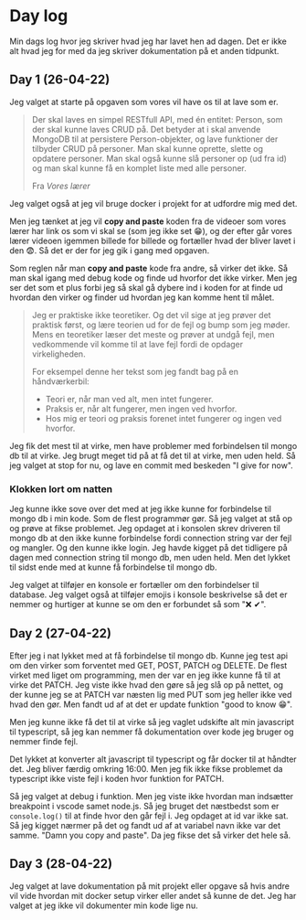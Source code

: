# Day log

Min dags log hvor jeg skriver hvad jeg har lavet hen ad dagen. Det er ikke alt hvad jeg for med da jeg skriver dokumentation på et anden tidpunkt.

## Day 1 (26-04-22)

Jeg valget at starte på opgaven som vores vil have os til at lave som er.

> Der skal laves en simpel RESTfull API, med én entitet: Person, som der skal kunne laves CRUD på. Det betyder at i skal anvende MongoDB til at persistere Person-objekter, og lave funktioner der tilbyder CRUD på personer. Man skal kunne oprette, slette og opdatere personer. Man skal også kunne slå personer op (ud fra id) og man skal kunne få en komplet liste med alle personer.
>
> Fra *Vores lærer*

Jeg valget også at jeg vil bruge docker i projekt for at udfordre mig med det.

Men jeg tænket at jeg vil **copy and paste** koden fra de videoer som vores lærer har link os som vi skal se (som jeg ikke set 😁), og der efter går vores lærer videoen igemmen billede for billede og fortæller hvad der bliver lavet i den 😨. Så det er der for jeg gik i gang med opgaven.

Som reglen når man **copy and paste** kode fra andre, så virker det ikke. Så man skal igang med debug kode og finde ud hvorfor det ikke virker. Men jeg ser det som et plus forbi jeg så skal gå dybere ind i koden for at finde ud hvordan den virker og finder ud hvordan jeg kan komme hent til målet.

> Jeg er praktiske ikke teoretiker. Og det vil sige at jeg prøver det praktisk først, og lære teorien ud for de fejl og bump som jeg møder. Mens en teoretiker læser det meste og prøver at undgå fejl, men vedkommende vil komme til at lave fejl fordi de opdager virkeligheden.
>
> For eksempel denne her tekst som jeg fandt bag på en håndværkerbil:
> - Teori er, når man ved alt, men intet fungerer.
> - Praksis er, når alt fungerer, men ingen ved hvorfor.
> - Hos mig er teori og praksis forenet intet fungerer og ingen ved hvorfor.

Jeg fik det mest til at virke, men have problemer med forbindelsen til mongo db til at virke. Jeg brugt meget tid på at få det til at virke, men uden held. Så jeg valget at stop for nu, og lave en commit med beskeden "I give for now".

### Klokken lort om natten

Jeg kunne ikke sove over det med at jeg ikke kunne for forbindelse til mongo db i min kode. Som de flest programmør gør. Så jeg valget at stå op og prøve at fikse problemet.
Jeg opdaget at i konsolen skrev driveren til mongo db at den ikke kunne forbindelse fordi connection string var der fejl og mangler. Og den kunne ikke login.
Jeg havde kigget på det tidligere på dagen med connection string til mongo db, men uden held.
Men det lykket til sidst ende med at kunne få forbindelse til mongo db.

Jeg valget at tilføjer en konsole er fortæller om den forbindelser til database. Jeg valget også at tilføjer emojis i konsole beskrivelse så det er nemmer og hurtiger at kunne se om den er forbundet så som "❌ ✔".

## Day 2 (27-04-22)

Efter jeg i nat lykket med at få forbindelse til mongo db. Kunne jeg test api om den virker som forventet med GET, POST, PATCH og DELETE. De flest virket med liget om programming, men der var en jeg ikke kunne få til at virke det PATCH. Jeg viste ikke hvad den gøre så jeg slå op på nettet, og der kunne jeg se at PATCH var næsten lig med PUT som jeg heller ikke ved hvad den gør. Men fandt ud af at det er update funktion "good to know 😁".

Men jeg kunne ikke få det til at virke så jeg vaglet udskifte alt min javascript til typescript, så jeg kan nemmer få dokumentation over kode jeg bruger og nemmer finde fejl.

Det lykket at konverter alt javascript til typescript og får docker til at håndter det. Jeg bliver færdig omkring 16:00. Men jeg fik ikke fikse problemet da typescript ikke viste fejl i koden hvor funktion for PATCH.

Så jeg valget at debug i funktion. Men jeg viste ikke hvordan man indsætter breakpoint i vscode samet node.js. Så jeg bruget det næstbedst som er `console.log()` til at finde hvor den går fejl i. Jeg opdaget at id var ikke sat. Så jeg kigget nærmer på det og fandt ud af at variabel navn ikke var det samme. "Damn you copy and paste". Da jeg fikse det så virker det hele så.

## Day 3 (28-04-22)

Jeg valget at lave dokumentation på mit projekt eller opgave så hvis andre vil vide hvordan mit docker setup virker eller andet så kunne de det. Jeg har valget at jeg ikke vil dokumenter min kode lige nu.